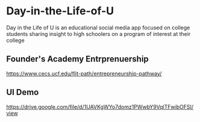# Day-in-the-Life-of-U
Day in the Life of U is an educational social media  app focused on college students sharing insight to high schoolers on a program of interest at their college

## Founder's Academy Entrprenuership
https://www.cecs.ucf.edu/flit-path/entrepreneurship-pathway/

## UI Demo
https://drive.google.com/file/d/1UAVKgWYo7domz1PWwbY9VqlTFwibOFSI/view

